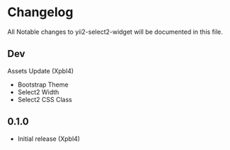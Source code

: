 # Changelog

All Notable changes to yii2-select2-widget will be documented in this file.

## Dev

Assets Update (Xpbl4)
- Bootstrap Theme
- Select2 Width
- Select2 CSS Class

## 0.1.0

- Initial release (Xpbl4)